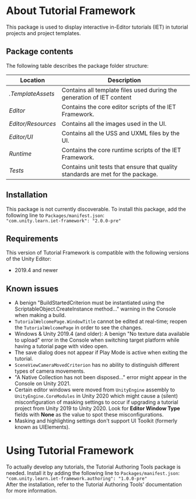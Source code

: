 # About Tutorial Framework

This package is used to display interactive in-Editor tutorials (IET) in tutorial projects and project templates.

## Package contents

The following table describes the package folder structure:

|**Location**|**Description**|
|---|---|
|*.TemplateAssets*|Contains all template files used during the generation of IET content|
|*Editor*|Contains the core editor scripts of the IET Framework.|
|*Editor/Resources*|Contains all the images used in the UI.|
|*Editor/UI*|Contains all the USS and UXML files by the UI.|
|*Runtime*|Contains the core runtime scripts of the IET Framework.|
|*Tests*|Contains unit tests that ensure that quality standards are met for the package.|

## Installation

This package is not currently discoverable. To install this package, add the following line to `Packages/manifest.json`:  
`"com.unity.learn.iet-framework": "2.0.0-pre"`

## Requirements

This version of Tutorial Framework is compatible with the following versions of the Unity Editor:

* 2019.4 and newer

## Known issues
- A benign "BuildStartedCriterion must be instantiated using the ScriptableObject.CreateInstance method..." warning in the Console when making a build.
- `TutorialWelcomePage.WindowTitle` cannot be edited at real-time; reopen the `TutorialWelcomePage` in order to see the changes.
- Windows & Unity 2019.4 (and older): A benign "No texture data available to upload" error in the Console when switching target platform while having a tutorial page with video open.
- The save dialog does not appear if Play Mode is active when exiting the tutorial.
- `SceneViewCameraMovedCriterion` has no ability to distinguish different types of camera movements.
- "A Native Collection has not been disposed..." error might appear in the Console on Unity 2021.
- Certain editor windows were moved from `UnityEngine` assembly to `UnityEngine.CoreModules` in Unity 2020 which might cause a (silent) misconfiguration of masking settings to occur
if upgrading a tutorial project from Unity 2019 to Unity 2020. Look for **Editor Window Type** fields with **None** as the value to spot these misconfigurations.
- Masking and highlighting settings don't support UI Toolkit (formerly known as UIElements).

# Using Tutorial Framework

To actually develop any tutorials, the Tutorial Authoring Tools package is needed. Install it by adding the following line to `Packages/manifest.json`:  
`"com.unity.learn.iet-framework.authoring": "1.0.0-pre"`  
After the installation, refer to the Tutorial Authoring Tools' documentation for more information.
